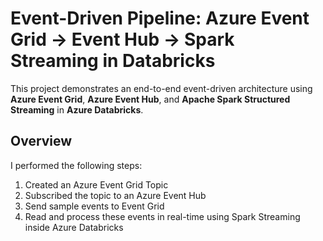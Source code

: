 # Event-Driven Pipeline: Azure Event Grid -> Event Hub -> Spark Streaming in Databricks

This project demonstrates an end-to-end event-driven architecture using **Azure Event Grid**, **Azure Event Hub**, and **Apache Spark Structured Streaming** in **Azure Databricks**.

## Overview

I performed the following steps:

1. Created an Azure Event Grid Topic
2. Subscribed the topic to an Azure Event Hub
3. Send sample events to Event Grid
4. Read and process these events in real-time using Spark Streaming inside Azure Databricks